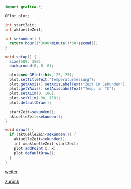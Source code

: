  <link rel="stylesheet" href="https://hi2272.github.io/StyleMD.css">

``` Java
import grafica.*;

GPlot plot;

int startZeit;
int aktuelleZeit;

int sekunden() {
  return hour()*3600+minute()*60+second();
}

void setup() {
  size(500, 350);
  background(0, 0, 0);

  plot=new GPlot(this, 25, 25);
  plot.setTitleText("Temperaturmessung");
  plot.getXAxis().setAxisLabelText("Zeit in Sekunden");
  plot.getYAxis().setAxisLabelText("Temp. in °C");
  plot.setXLim(0, 100);
  plot.setYLim(-30, 110);
  plot.defaultDraw();
  
  startZeit=sekunden();
  aktuelleZeit=sekunden();
}

void draw() {
  if (aktuelleZeit<sekunden()) {
    aktuelleZeit=sekunden();
    int x=aktuelleZeit-startZeit;
    plot.addPoint(x, x);
    plot.defaultDraw();
  }
}
```

[weiter](GraficaII.html)

[zurück](../index.html)
